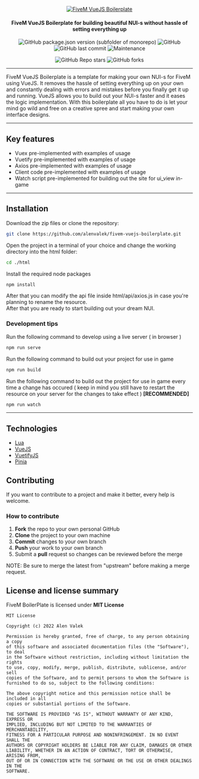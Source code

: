 <p align="center">
    <a href="https://github.com/alenvalek/fivem-vuejs-boilerplate">
        <img src="https://i.ibb.co/NrJDyC2/Five-M-Vue-JS-Boilerplate.png" alt="FiveM VueJS Boilerplate"/>
    </a>
</p>

<h4 align="center">FiveM VueJS Boilerplate for building beautiful NUI-s without hassle of setting everything up</h4>

<p align="center">
    <img alt="GitHub package.json version (subfolder of monorepo)" src="https://img.shields.io/github/package-json/v/alenvalek/fivem-vuejs-boilerplate?filename=html%2Fpackage.json">
    <img alt="GitHub" src="https://img.shields.io/github/license/alenvalek/fivem-vuejs-boilerplate">
    <img alt="GitHub last commit" src="https://img.shields.io/github/last-commit/alenvalek/fivem-vuejs-boilerplate">
    <img alt="Maintenance" src="https://img.shields.io/maintenance/yes/2022">
</p>
<p align="center">
<img alt="GitHub Repo stars" src="https://img.shields.io/github/stars/alenvalek/fivem-vuejs-boilerplate?style=social">
    <img alt="GitHub forks" src="https://img.shields.io/github/forks/alenvalek/fivem-vuejs-boilerplate?style=social">
</p>
<hr>

FiveM VueJS Boilerplate is a template for making your own NUI-s for FiveM using VueJS. It removes the hassle of setting everything up on your own and constantly dealing with errors and mistakes before you finally get it up and running. VueJS allows you to build out your NUI-s faster and it eases the logic implementation. With this boilerplate all you have to do is let your mind go wild and free on a creative spree and start making your own interface designs.

<hr>

## Key features

- Vuex pre-implemented with examples of usage
- Vuetify pre-implemented with examples of usage
- Axios pre-implemented with examples of usage
- Client code pre-implemented with examples of usage
- Watch script pre-implemented for building out the site for ui_view in-game
<hr>

## Installation

Download the zip files or clone the repository:

```bash
git clone https://github.com/alenvalek/fivem-vuejs-boilerplate.git
```

Open the project in a terminal of your choice and change the working directory into the html folder:

```bash
cd ./html
```

Install the required node packages

```bash
npm install
```

After that you can modify the api file inside html/api/axios.js in case you're planning to rename the resource. \
After that you are ready to start building out your dream NUI.

### Development tips

Run the following command to develop using a live server ( in browser )

```bash
npm run serve
```

Run the following command to build out your project for use in game

```bash
npm run build
```

Run the following command to build out the project for use in game every time a change has occured ( keep in mind you still have to restart the resource on your server for the changes to take effect ) **[RECOMMENDED]**

```bash
npm run watch
```

<hr>

## Technologies

- [Lua](https://www.lua.org)
- [VueJS](https://vuejs.org)
- [VuetifyJS](https://vuetifyjs.com/en/)
- [Pinia](https://pinia.vuejs.org/)

## Contributing

If you want to contribute to a project and make it better, every help is welcome.

### How to contribute

1. **Fork** the repo to your own personal GitHub
2. **Clone** the project to your own machine
3. **Commit** changes to your own branch
4. **Push** your work to your own branch
5. Submit a **pull** request so changes can be reviewed before the merge

NOTE: Be sure to merge the latest from "upstream" before making a merge request.

## License and license summary

FiveM BoilerPlate is licensed under **MIT License**

```
MIT License

Copyright (c) 2022 Alen Valek

Permission is hereby granted, free of charge, to any person obtaining a copy
of this software and associated documentation files (the "Software"), to deal
in the Software without restriction, including without limitation the rights
to use, copy, modify, merge, publish, distribute, sublicense, and/or sell
copies of the Software, and to permit persons to whom the Software is
furnished to do so, subject to the following conditions:

The above copyright notice and this permission notice shall be included in all
copies or substantial portions of the Software.

THE SOFTWARE IS PROVIDED "AS IS", WITHOUT WARRANTY OF ANY KIND, EXPRESS OR
IMPLIED, INCLUDING BUT NOT LIMITED TO THE WARRANTIES OF MERCHANTABILITY,
FITNESS FOR A PARTICULAR PURPOSE AND NONINFRINGEMENT. IN NO EVENT SHALL THE
AUTHORS OR COPYRIGHT HOLDERS BE LIABLE FOR ANY CLAIM, DAMAGES OR OTHER
LIABILITY, WHETHER IN AN ACTION OF CONTRACT, TORT OR OTHERWISE, ARISING FROM,
OUT OF OR IN CONNECTION WITH THE SOFTWARE OR THE USE OR OTHER DEALINGS IN THE
SOFTWARE.
```
